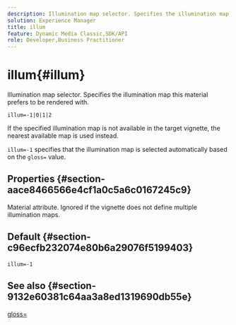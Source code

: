 ```yaml
---
description: Illumination map selector. Specifies the illumination map this material prefers to be rendered with.
solution: Experience Manager
title: illum
feature: Dynamic Media Classic,SDK/API
role: Developer,Business Practitioner
---
```


# illum{#illum}

Illumination map selector. Specifies the illumination map this material prefers to be rendered with.

 `illum=-1|0|1|2`

If the specified illumination map is not available in the target vignette, the nearest available map is used instead.

`illum=-1` specifies that the illumination map is selected automatically based on the `gloss=` value.

## Properties {#section-aace8466566e4cf1a0c5a6c0167245c9}

Material attribute. Ignored if the vignette does not define multiple illumination maps.

## Default {#section-c96ecfb232074e80b6a29076f5199403}

`illum=-1`

## See also {#section-9132e60381c64aa3a8ed1319690db55e}

[gloss=](../../../../../ir-api/http-protocol/image-rendering-api-ref/c-ir-http-protocol-ref/c-ir-http-protocol-command-reference/r-ir-http-gloss.md#reference-325aef2ee51e4e1584a06047427340ca) 
